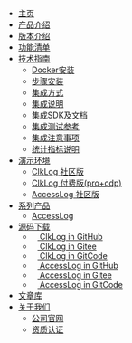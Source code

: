 <!-- _navbar.md?r=0424 -->

* [主页](/#/)
* [产品介绍](/introduce.md?r=0424)
  <!-- * [功能清单](/funclist.md?r=0424)
  * [指标项说明](/indicator-desc.md?r=0424)
  * [更新说明](/changelog.md?r=0424) -->
* [版本介绍](/version.md?r=0424)
* [功能清单](/funclist.md?r=0424)
* [技术指南](#)
  * [Docker安装](/docker_installation/preperation.md?r=0424)
  * [步骤安装](/installation/preparation.md?r=0424)
  * [集成方式](/integration/introduce.md?r=0424)
  * [集成说明](/integration/method.md?r=0424)
  * [集成SDK及文档](/integration/document.md?r=0424)
  * [集成测试参考](/integration/reference.md?r=0424?r=0424)
  * [集成注意事项](/tutorials/notes.md?r=0424)
  * [统计指标说明](/tutorials/statindicator.md?r=0424)
* [演示环境](https://demo.clklog.com)
  * [ClkLog 社区版](https://demo.clklog.com)
  * [ClkLog 付费版(pro+cdp)](https://pro.clklog.com)
  * [AccessLog 社区版](https://demo.access.clklog.com/)
* [系列产品](#)
  * [AccessLog](/accesslog/introduce.md?r=0424)
* [源码下载](#)
  * <a href="https://github.com/clklog/clklog"  target="_clkloggithub"><img src="/assets/imgs/export.png" height="10"/> ClkLog in GitHub</a>
  * <a href="https://gitee.com/clklog/clklog"  target="_clkloggitee"><img src="/assets/imgs/export.png" height="10"/> ClkLog in Gitee</a>
  * <a href="https://gitcode.com/clklog/clklog"  target="_clkloggitcode"><img src="/assets/imgs/export.png" height="10"/> ClkLog in GitCode</a>
  * <a href="https://github.com/clklog/accesslog"  target="_accessloggithub"><img src="/assets/imgs/export.png" height="10"/> AccessLog in GitHub</a>
  * <a href="https://gitee.com/clklog/accesslog"  target="_accessloggitee"><img src="/assets/imgs/export.png" height="10"/> AccessLog in Gitee</a>
  * <a href="https://gitcode.com/clklog/accesslog"  target="_accessloggitcode"><img src="/assets/imgs/export.png" height="10"/> AccessLog in GitCode</a>
* <a href="https://docs.clklog.com"  target="_clklogdocs">文章库</a>
* [关于我们](#)
  * <a href="https://www.zcunsoft.com" target="_blank">公司官网</a>
  * [资质认证](/certification.md?r=0424)
